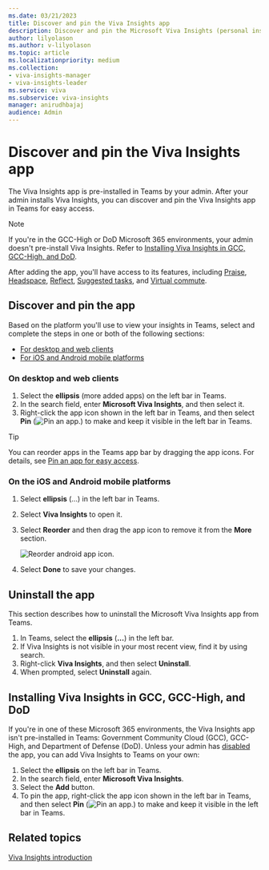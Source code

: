 ```yaml
---
ms.date: 03/21/2023
title: Discover and pin the Viva Insights app
description: Discover and pin the Microsoft Viva Insights (personal insights) app 
author: lilyolason
ms.author: v-lilyolason
ms.topic: article
ms.localizationpriority: medium 
ms.collection: 
- viva-insights-manager
- viva-insights-leader
ms.service: viva
ms.subservice: viva-insights
manager: anirudhbajaj
audience: Admin
---
```


# Discover and pin the Viva Insights app

The Viva Insights app is pre-installed in Teams by your admin. After your admin installs Viva Insights, you can discover and pin the Viva Insights app in Teams for easy access.

>[!Note]
>If you're in the GCC-High or DoD Microsoft 365 environments, your admin doesn't pre-install Viva Insights. Refer to [Installing Viva Insights in GCC, GCC-High, and DoD](#installing-viva-insights-in-gcc-gcc-high-and-dod).

After adding the app, you'll have access to its features, including [Praise](praise.md), [Headspace](headspace.md), [Reflect](reflect.md), [Suggested tasks](suggested-tasks.md), and [Virtual commute](virtual-commute.md).

## Discover and pin the app

Based on the platform you'll use to view your insights in Teams, select and complete the steps in one or both of the following sections:

* [For desktop and web clients](#on-desktop-and-web-clients)
* [For iOS and Android mobile platforms](#on-the-ios-and-android-mobile-platforms)

### On desktop and web clients

1. Select the **ellipsis** (more added apps) on the left bar in Teams.
2. In the search field, enter **Microsoft Viva Insights**, and then select it.
3. Right-click the app icon shown in the left bar in Teams, and then select **Pin** (![Pin an app.](Images/pin.png)) to make and keep it visible in the left bar in Teams.

>[!Tip]
>You can reorder apps in the Teams app bar by dragging the app icons. For details, see [Pin an app for easy access](https://support.microsoft.com/office/pin-an-app-for-easy-access-3045fd44-6604-4ba7-8ecc-1c0d525e89ec).

### On the iOS and Android mobile platforms

1. Select **ellipsis** (...) in the left bar in Teams.  
2. Select **Viva Insights** to open it.
3. Select **Reorder** and then drag the app icon to remove it from the **More** section.

   ![Reorder android app icon.](Images/ios-android.png)

4. Select **Done** to save your changes.

## Uninstall the app

This section describes how to uninstall the Microsoft Viva Insights app from Teams.

1. In Teams, select the **ellipsis** (**...**) in the left bar.
2. If Viva Insights is not visible in your most recent view, find it by using search.
3. Right-click **Viva Insights**, and then select **Uninstall**.
4. When prompted, select **Uninstall** again.

## Installing Viva Insights in GCC, GCC-High, and DoD

If you're in one of these Microsoft 365 environments, the Viva Insights app isn't pre-installed in Teams: Government Community Cloud (GCC), GCC-High, and Department of Defense (DoD). Unless your admin has [disabled](../setup/configure.md#to-manage-availability-for-the-viva-insights-app-in-teams) the app, you can add Viva Insights to Teams on your own:

1. Select the **ellipsis** on the left bar in Teams.
2. In the search field, enter **Microsoft Viva Insights**.
1. Select the **Add** button.
1. To pin the app, right-click the app icon shown in the left bar in Teams, and then select **Pin** (![Pin an app.](Images/pin.png)) to make and keep it visible in the left bar in Teams.


## Related topics

[Viva Insights introduction](introduction.md)

